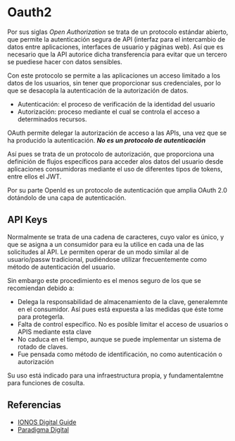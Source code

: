# Oauth2

Por sus siglas *_Open Authorization_* se trata de un protocolo estándar abierto, que permite la autenticación segura de API (interfaz para el intercambio de datos entre aplicaciones, interfaces de usuario y páginas web). Así que es necesario que la API autorice dicha transferencia para evitar que un tercero se puediese hacer con datos sensibles.

Con este protocolo se permite a las aplicaciones un acceso limitado a los datos de los usuarios, sin tener que proporcionar sus credenciales, por lo que se desacopla la autenticación de la autorización de datos.

* Autenticación: el proceso de verificación de la identidad del usuario
* Autorización:  proceso mediante el cual se controla el acceso a determinados recursos.

OAuth permite delegar la autorización de acceso a las APIs, una vez que se ha producido la autenticación. **_No es un protocolo de autenticación_**

Así pues se trata de un protocolo de autorización, que proporciona una definición de flujos específicos para acceder alos datos del usuario desde aplicaciones consumidoras mediante el uso de diferentes tipos de tokens, entre ellos el JWT.

Por su parte OpenId es un protocolo de autenticación que amplia OAuth 2.0 dotándolo de una capa de autenticación.

## API Keys

Normalmente se trata de una cadena de caracteres, cuyo valor es único, y que se asigna a un consumidor para eu la utilice en cada una de las solicitudes al API. Le permiten operar de un modo similar al de usuario/passw tradicional, pudiéndose utilizar frecuentemente como método de autenticación del usuario.

Sin embargo este procedimiento es el menos seguro de los que se recomiendan debido a:

* Delega la responsabilidad de almacenamiento de la clave, generalemnte en el consumidor. Así pues está expuesta a las medidas que éste tome para protegerla.
* Falta de control específico. No es posible limitar el acceso de usuarios o APIS mediante esta clave
* No caduca en el tiempo, aunque se puede implementar un sistema de rotado de claves.
* Fue pensada como método de identificación, no como autenticación o autorización

Su uso está indicado para una infraestructura propia, y fundamentalemtne para funciones de cosulta.

## Referencias 

* [IONOS Digital Guide](https://www.ionos.es/digitalguide/servidores/seguridad/oauth-y-su-version-oauth2/)
* [Paradigma Digital](https://www.paradigmadigital.com/dev/oauth-2-0-equilibrio-y-usabilidad-en-la-securizacion-de-apis/)
